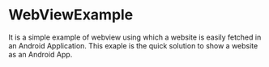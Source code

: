 # WebViewExample
It is a simple example of webview using which a website is easily fetched in an Android Application.
This exaple is the quick solution to show a website as an Android App.
